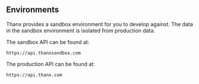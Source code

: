 ## Environments

Thanx provides a sandbox environment for you to develop against. The data in the
sandbox environment is isolated from production data.

The sandbox API can be found at:

`https://api.thanxsandbox.com`

The production API can be found at:

`https://api.thanx.com`
